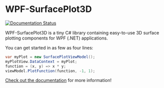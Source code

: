 # WPF-SurfacePlot3D
[![Documentation Status](http://readthedocs.org/projects/wpf-surfaceplot3d/badge/?version=latest)](http://wpf-surfaceplot3d.readthedocs.org/en/latest/?badge=latest)

WPF-SurfacePlot3D is a tiny C# library containing easy-to-use 3D surface plotting components for WPF (.NET) applications.

You can get started in as few as four lines:

```csharp
var myPlot = new SurfacePlotViewModel();
myPlotView.DataContext = myPlot;
function = (x, y) => x * y;
viewModel.PlotFunction(function, -1, 1);
```

[Check out the documentation](http://readthedocs.org/projects/wpf-surfaceplot3d/badge/?version=latest) for more information!
